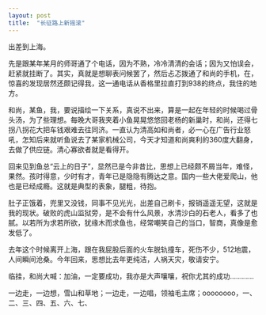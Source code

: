 ```yaml
---
layout: post
title:  "长征路上新摇滚"
---
```


出差到上海。

先是跟某年某月的师哥通了个电话，因为不熟，冷冷清清的会话；因为又怕误会，赶紧就挂断了。其实，真就是想聊表问候罢了，然后忐忑拨通了和尚的手机，在，惊喜的发现居然还颇记得我，这一通电话从香格里拉直打到938的终点，我住的地方。

和尚，某鱼，我，要说描绘一下关系，真说不出来，算是一起在年轻的时候喝过骨头汤，为了些理想。每晚大哥我夹着小鱼晃晃悠悠回老杨的新巢时，和尚，还得七拐八拐花大把车钱艰难去往同济。一直认为清高如和尚者，必一心在广告行业怒吼，怎知后来就听鱼说去了某家机械公司，今天才知道和尚爽利的360度大翻身，去做了供应链。清心寡欲者就是看得开。

回来见到鱼总“云上的日子”，显然已是今非昔比，思想上已经颇不屑当年，难怪，果然。孩时得意，少时有才，青年已是隐隐有腾达之意。国内一些大佬爱爬山，他也是已经成瘾。这就是典型的表象，腿粗，待抱。

肚子正饿着，兜里又没钱，同事不见光光，出差自己刷卡，报销遥遥无望，这就是我的现状。破败的虎山监狱旁，是不会有什么风景，水清沙白的石老人，看多了也腻。以若所为求若所欲，犹缘木而求鱼也，经常嘲笑自己的当口，智商，真像是愈发低了。

去年这个时候离开上海，跟在我屁股后面的火车脱轨撞车，死伤不少，512地震，人间瞬间沧桑。今年回来，思想比去年更纯洁，人祸天灾，敬请安宁。

临挂，和尚大喊：加油，一定要成功，我亦是大声嚷嚷，祝你尤其的成功…………

一边走，一边想，雪山和草地；一边走，一边唱，领袖毛主席；oooooooo，一、二、三、四、五、六、七、

